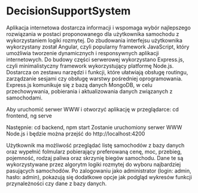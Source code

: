 # DecisionSupportSystem

Aplikacja internetowa dostarcza informacji i wspomaga wybór najlepszego rozwiązania w postaci proponowanego dla użytkownika samochodu z wykorzystaniem logiki rozmytej. Do zbudowania interfejsu użytkownika wykorzystany został Angular, czyli popularny framework JavaScript, który umożliwia tworzenie dynamicznych i responsywnych aplikacji internetowych. Do budowy części serwerowej wykorzystano Express.js, czyli minimalistyczny framework wykorzystujący platformę Node.js. Dostarcza on zestawu narzędzi i funkcji, które ułatwiają obsługę routingu, zarządzanie sesjami czy obsługę warstwy pośredniej oprogramowania. Express.js komunikuje się z bazą danych MongoDB, w celu przechowywania, pobierania i aktualizowania danych związanych z samochodami. 
 
Aby uruchomić serwer WWW i otworzyć aplikację w przeglądarce:
cd frontend, 
ng serve

Następnie:
cd backend,
npm start
Zostanie uruchomiony serwer WWW Node.js i będzie można przejść do http://localhost:4200

Użytkownik ma możliwość przeglądać listę samochodów z bazy danych oraz wypełnić folmularz pobierający preferowaną cenę, moc, przebieg, pojemność, rodzaj paliwa oraz skrzynię biegów samochodu. Dane te są wykorzystywane przez algorytm logiki rozmytej do wyboru najbardziej pasujących samochodów.
Po zalogowaniu jako administrator (login: admin, hasło: admin), pokazują się dodatkowe opcje jak podgląd wykresów funkcji przynależności czy dane z bazy danych.

